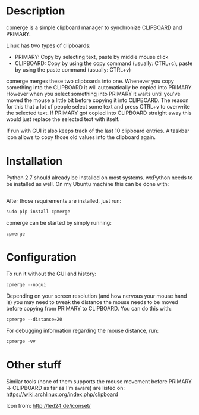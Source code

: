 # Description

cpmerge is a simple clipboard manager to synchronize CLIPBOARD and PRIMARY.

Linux has two types of clipboards:
- PRIMARY: Copy by selecting text, paste by middle mouse click
- CLIPBOARD: Copy by using the copy command (usually: CTRL+c), paste by using the paste command (usually: CTRL+v)

cpmerge merges these two clipboards into one. Whenever you copy something into the CLIPBOARD it will automatically be copied into PRIMARY. However when you select something into PRIMARY it waits until you've moved the mouse a little bit before copying it into CLIPBOARD. The reason for this that a lot of people select some text and press CTRL+v to overwrite the selected text. If PRIMARY got copied into CLIPBOARD straight away this would just replace the selected text with itself.

If run with GUI it also keeps track of the last 10 clipboard entries. A taskbar icon allows to copy those old values into the clipboard again.

# Installation

Python 2.7 should already be installed on most systems.
wxPython needs to be installed as well. On my Ubuntu machine this can be done with:

```

```

After those requirements are installed, just run:

```
sudo pip install cpmerge
```

cpmerge can be started by simply running: 

```
cpmerge
```

# Configuration

To run it without the GUI and history: 

```
cpmerge --nogui
```

Depending on your screen resolution (and how nervous your mouse hand is) you may need to tweak the distance the mouse needs to be moved before copying from PRIMARY to CLIPBOARD. You can do this with:

```
cpmerge --distance=20
```

For debugging information regarding the mouse distance, run:

```
cpmerge -vv
```

# Other stuff

Similar tools (none of them supports the mouse movement before PRIMARY -> CLIPBOARD as far as I'm aware) are listed on: https://wiki.archlinux.org/index.php/clipboard

Icon from: http://led24.de/iconset/
